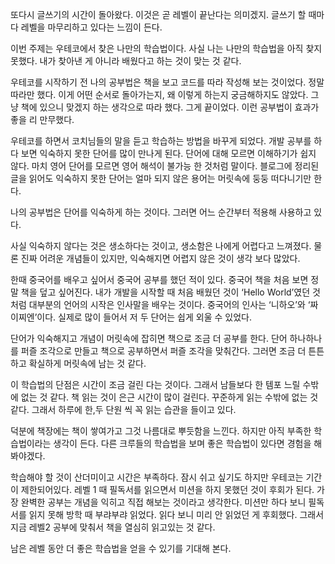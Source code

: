 또다시 글쓰기의 시간이 돌아왔다. 
이것은 곧 레벨이 끝난다는 의미겠지. 
글쓰기 할 때마다 레벨을 마무리하고 있다는 느낌이 든다.

이번 주제는 우테코에서 찾은 나만의 학습법이다. 
사실 나는 나만의 학습법을 아직 찾지 못했다. 
내가 찾아낸 게 아니라 배웠다고 하는 것이 맞는 것 같다. 

우테코를 시작하기 전 나의 공부법은 책을 보고 코드를 따라 작성해 보는 것이었다. 
정말 따라만 했다. 
이게 어떤 순서로 돌아가는지, 왜 이렇게 하는지 궁금해하지도 않았다. 
그냥 책에 있으니 맞겠지 하는 생각으로 따라 했다. 
그게 끝이었다. 
이런 공부법이 효과가 좋을 리 만무했다. 

우테코를 하면서 코치님들의 말을 듣고 학습하는 방법을 바꾸게 되었다. 
개발 공부를 하다 보면 익숙하지 못한 단어를 많이 만나게 된다. 
단어에 대해 모르면 이해하기가 쉽지 않다. 
마치 영어 단어를 모르면 영어 해석이 불가능 한 것처럼 말이다. 
블로그에 정리된 글을 읽어도 익숙하지 못한 단어는 얼마 되지 않은 용어는 머릿속에 둥둥 떠다니기만 한다.

나의 공부법은 단어를 익숙하게 하는 것이다. 
그러면 어느 순간부터 적용해 사용하고 있다.

사실 익숙하지 않다는 것은 생소하다는 것이고, 생소함은 나에게 어렵다고 느껴졌다. 
물론 진짜 어려운 개념들이 있지만, 익숙해지면 어렵지 않은 것이 생각 보다 많았다. 

한때 중국어를 배우고 싶어서 중국어 공부를 했던 적이 있다. 
중국어 책을 처음 보면 정말 책을 덮고 싶어진다. 
내가 개발을 시작할 때 처음 배웠던 것이 ‘Hello World’였던 것처럼 대부분의 언어의 시작은 인사말을 배우는 것이다. 
중국어의 인사는 ‘니하오’와 ‘짜이찌엔’이다. 
실제로 많이 들어서 저 두 단어는 쉽게 외울 수 있었다. 

단어가 익숙해지고 개념이 머릿속에 잡히면 책으로 조금 더 공부를 한다. 
단어 하나하나를 퍼즐 조각으로 만들고 책으로 공부하면서 퍼즐 조각을 맞춰간다. 
그러면 조금 더 튼튼하고 확실하게 머릿속에 남는 것 같다. 

이 학습법의 단점은 시간이 조금 걸린 다는 것이다. 
그래서 남들보다 한 템포 느릴 수밖에 없는 것 같다. 
책 읽는 것이 은근 시간이 많이 걸린다. 
꾸준하게 읽는 수밖에 없는 것 같다. 
그래서 하루에 한,두 단원 씩 꼭 읽는 습관을 들이고 있다. 

덕분에 책장에는 책이 쌓여가고 그것 나름대로 뿌듯함을 느낀다. 
하지만 아직 부족한 학습법이라는 생각이 든다. 
다른 크루들의 학습법을 보며 좋은 학습법이 있다면 경험을 해봐야겠다.

학습해야 할 것이 산더미이고 시간은 부족하다. 
잠시 쉬고 싶기도 하지만 우테코는 기간이 제한되어있다. 
레벨 1 때 필독서를 읽으면서 미션을 하지 못했던 것이 후회가 된다. 
가장 완벽한 공부는 개념을 익히고 직접 해보는 것이라고 생각한다. 
미션만 하다 보니 필독서를 읽지 못해 방학 때 부랴부랴 읽었다. 
읽다 보니 미리 안 읽었던 게 후회했다.
그래서 지금 레벨2 공부에 맞춰서 책을 열심히 읽고있는 것 같다.

남은 레벨 동안 더 좋은 학습법을 얻을 수 있기를 기대해 본다.

